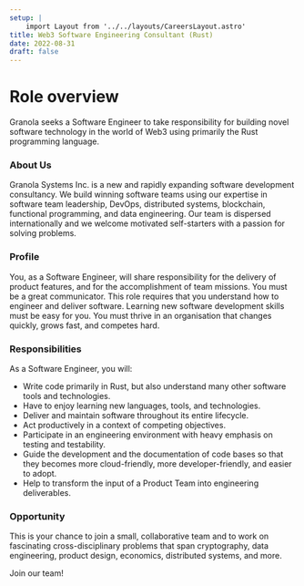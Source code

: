 ```yaml
---
setup: |
    import Layout from '../../layouts/CareersLayout.astro'
title: Web3 Software Engineering Consultant (Rust)
date: 2022-08-31
draft: false
---
```


# Role overview

Granola seeks a Software Engineer to take responsibility for building novel software technology in the world of Web3 using primarily the Rust programming language.

### About Us

Granola Systems Inc. is a new and rapidly expanding software development consultancy. We build winning software teams using our expertise in software team leadership, DevOps, distributed systems, blockchain, functional programming, and data engineering. Our team is dispersed internationally and we welcome motivated self-starters with a passion for solving problems.

### Profile

You, as a Software Engineer, will share responsibility for the delivery of product features, and for the accomplishment of team missions. You must be a great communicator. This role requires that you understand how to engineer and deliver software. Learning new software development skills must be easy for you. You must thrive in an organisation that changes quickly, grows fast, and competes hard.

### Responsibilities

As a Software Engineer, you will:

- Write code primarily in Rust, but also understand many other software tools and technologies.
- Have to enjoy learning new languages, tools, and technologies.
- Deliver and maintain software throughout its entire lifecycle.
- Act productively in a context of competing objectives.
- Participate in an engineering environment with heavy emphasis on testing and testability.
- Guide the development and the documentation of code bases so that they becomes more cloud-friendly, more developer-friendly, and easier to adopt.
- Help to transform the input of a Product Team into engineering deliverables.

### Opportunity

This is your chance to join a small, collaborative team and to work on fascinating cross-disciplinary problems that span cryptography, data engineering, product design, economics, distributed systems, and more.

Join our team!

